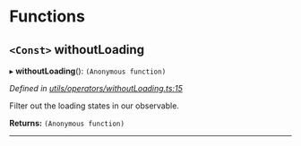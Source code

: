 

# Functions

<a id="withoutloading"></a>

## `<Const>` withoutLoading

▸ **withoutLoading**(): `(Anonymous function)`

*Defined in [utils/operators/withoutLoading.ts:15](https://github.com/paritytech/js-libs/blob/e5d602e/packages/light.js/src/utils/operators/withoutLoading.ts#L15)*

Filter out the loading states in our observable.

**Returns:** `(Anonymous function)`

___

